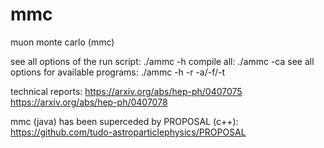 # mmc
muon monte carlo (mmc)

see all options of the run script: ./ammc -h
compile all: ./ammc -ca
see all options for available programs: ./ammc -h -r -a/-f/-t

technical reports:
  https://arxiv.org/abs/hep-ph/0407075
  https://arxiv.org/abs/hep-ph/0407078

mmc (java) has been superceded by PROPOSAL (c++):
  https://github.com/tudo-astroparticlephysics/PROPOSAL

